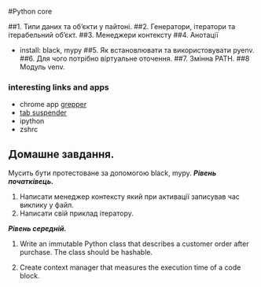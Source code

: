 #Python core

##1. Типи даних та обʼєкти у пайтоні.
##2. Генератори, ітератори та ітерабельний обʼєкт.
##3. Менеджери контексту
##4. Анотації
- install: black, mypy
##5. Як встановлювати та використовувати pyenv.
##6. Для чого потрібно віртуальне оточення.
##7. Змінна PATH.
##8 Модуль venv.

### interesting links and apps

- chrome app [grepper](https://chromewebstore.google.com/detail/grepper/amaaokahonnfjjemodnpmeenfpnnbkco?pli=1)
- [tab suspender](https://chromewebstore.google.com/detail/tab-suspender/fiabciakcmgepblmdkmemdbbkilneeeh) 
- ipython
- zshrc
 

## Домашне завдання.
Мусить бути протестоване за допомогою black, mypy.
 **_Рівень початківець._**
1. Написати менеджер контексту який при активації записував час виклику у файл.
2. Написати свій приклад ітератору.

**_Рівень середній._**
1. Write an immutable Python class that describes a customer order after purchase.
The class should be hashable.
   
2. Create context manager that measures the execution time of a code block.




